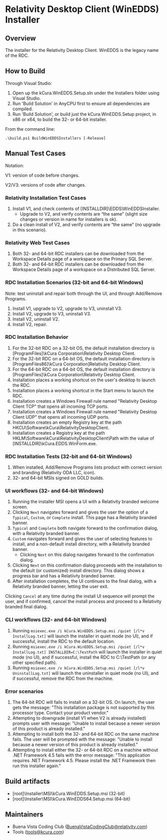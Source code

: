 # Relativity Desktop Client (WinEDDS) Installer
 
## Overview
 
The installer for the Relativity Desktop Client. WinEDDS is the legacy name of the RDC.
 
## How to Build

Through Visual Studio:
1. Open up the kCura.WinEDDS.Setup.sln under the Installers folder using Visual Studio.
1. Run 'Build Solution' in AnyCPU first to ensure all dependencies are compiled.
1. Run 'Build Solution', or build just the kCura.WinEDDS.Setup project, in x86 or x64, to build the 32- or 64-bit installer.

From the command line:

    .\build.ps1 BuildWinEDDSInstallers [-Release]

## Manual Test Cases

Notation:

V1: version of code before changes.

V2/V3: versions of code after changes.

### Relativity Installation Test Cases

1. Install V1, and check contents of [INSTALLDIR]\EDDS\WinEDDSInstaller.
    - Upgrade to V2, and verify contents are “the same” (slight size changes or version in name for installers is ok).
1. Do a clean install of V2, and verify contents are “the same” (no upgrade in this scenario).

### Relativity Web Test Cases

1. Both 32- and 64-bit RDC installers can be downloaded from the Workspace Details page of a workspace on the Primary SQL Server.
2. Both 32- and 64-bit RDC installers can be downloaded from the Workspace Details page of a workspace on a Distributed SQL Server.

### RDC Installation Scenarios (32-bit and 64-bit Windows)

Note: test uninstall and repair both through the UI, and through Add/Remove Programs.

1. Install V1, upgrade to V2, upgrade to V3, uninstall V3.
1. Install V2, upgrade to V3, uninstall V3.
1. Install V2, uninstall V2.
1. Install V2, repair.

### RDC Installation Behavior

1. For the 32-bit RDC on a 32-bit OS, the default installation directory is [ProgramFiles]\kCura Corporation\Relativity Desktop Client.
1. For the 32-bit RDC on a 64-bit OS, the default installation directory is [ProgramFiles86]\kCura Corporation]Relativity Desktop Client.
1. For the 64-bit RDC on a 64-bit OS, the default installation directory is [ProgramFiles]\kCura Corporation\Relativity Desktop Client.
1. Installation places a working shortcut on the user's desktop to launch the RDC.
1. Installation places a working shortcut in the Start menu to launch the RDC.
1. Installation creates a Windows Firewall rule named "Relativity Desktop Client TCP" that opens all incoming TCP ports.
1. Installation creates a Windows Firewall rule named "Relativity Desktop Client UDP" that opens all incoming UDP ports.
1. Installation creates an empty Registry key at the path HKCU\Software\kCura\RelativityDesktopClient.
1. Installation creates a Registry key at the path HKLM\Software\kCura\RelativityDesktopClient\Path with the value of [INSTALLDIR]\kCura.EDDS.WinForm.exe.

### RDC Installation Tests (32-bit and 64-bit Windows)

1. When installed, Add/Remove Programs lists product with correct version and branding (Relativity ODA LLC, icon).
1. 32- and 64-bit MSIs signed on GOLD builds.

### UI workflows (32- and 64-bit Windows)

1. Running the installer MSI opens a UI with a Relativity branded welcome screen.
1. Clicking `Next` navigates forward and gives the user the option of a `Typical`, `Custom`, or `Complete` install. This page has a Relativity branded banner.
1. `Typical` and `Complete` both navigate forward to the confirmation dialog, with a Relativity branded banner.
1. `Custom` navigates forward and gives the user of selecting features to install, and a non-default install directory, with a Relativity branded banner.
    - Clicking `Next` on this dialog navigates forward to the confirmation dialog.
1. Clicking `Next` on this confirmation dialog proceeds with the installation to the default (or customized) install directory. This dialog shows a progress bar and has a Relatiivty branded banner.
1. After installation completes, the UI continues to the final dialog, with a Relativity branded banner, letting the user exit.

Clicking `Cancel` at any time during the install UI sequence will prompt the user, and if confirmed, cancel the install process and proceed to a Relativity branded final dialog.

### CLI workflows (32- and 64-bit Windows)

1. Running `msiexec.exe /i kCura.WinEDDS.Setup.msi /quiet [/l*v InstallLog.txt]` will launch the installer in quiet mode (no UI), and if successful, install the RDC to the default location.
1. Running `msiexec.exe /i kCura.WinEDDS.Setup.msi /quiet [/l*v InstallLog.txt] INSTALLDIR=C:\TestPath` will launch the installer in quiet mode (no UI), and if successful, install the RDC to C:\TestPath (or any other specified path).
1. Running `msiexec.exe /x kCura.WinEDDS.Setup.msi /quiet [/l*v UninstallLog.txt]` will launch the uninstaller in quiet mode (no UI), and if successful, remove the RDC from the machine.

### Error scenarios

1. The 64-bit RDC will fails to install on a 32-bit OS. On launch, the user gets the message: "This installation package is not supported by this processor type. Contact your product vendor."
1. Attempting to downgrade (install V1 when V2 is already installed) prompts user with message: "Unable to install because a newer version of this product is already installed."
1. Attempting to install both the 32- and 64-bit RDC on the same machine fails. The user will be prompted with the message: "Unable to install because a newer version of this product is already installed."
1. Attempting to install either the 32- or 64-bit RDC on a machine without .NET Framework 4.5 fails with the error message: "This application requires .NET Framework 4.5. Please install the .NET Framework then run this installer again."
 
## Build artifacts
 
- [root]\Installer\MSI\kCura.WinEDDS.Setup.msi (32-bit)
- [root]\Installer\MSI\kCura.WinEDDS64.Setup.msi (64-bit)

## Maintainers
 
- Buena Vista Coding Club (BuenaVistaCodingClub@relativity.com)
- Tools (tools@kcura.com)
